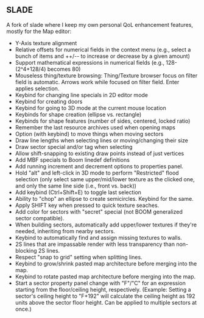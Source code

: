 ## SLADE  

A fork of slade where I keep my own personal QoL enhancement features, mostly for the Map editor:

* Y-Axis texture alignment
* Relative offsets for numerical fields in the context menu (e.g., select a bunch of items and ++/-- to increase or decrease by a given amount)
* Support mathematical expressions in numerical fields (e.g., 128-(2^4+128/4) becomes 80)
* Mouseless thing/texture browsing: Thing/Texture browser focus on filter field is automatic. Arrows work while focused on filter field. Enter applies selection.
* Keybind for changing line specials in 2D editor mode
* Keybind for creating doors
* Keybind for going to 3D mode at the current mouse location
* Keybinds for shape creation (ellipse vs. rectangle)
* Keybinds for shape features (number of sides, centered, locked ratio)
* Remember the last resource archives used when opening maps
* Option (with keybind) to move things when moving sectors
* Draw line lengths when selecting lines or moving/changing their size
* Draw sector special and/or tag when selecting
* Allow shift-snapping to existing draw points instead of just vertices
* Add MBF specials to Boom linedef definitions
* Add running increment and decrement options to properties panel.
* Hold "alt" and left-click in 3D mode to perform "Restricted" flood selection (only select same upper/mid/lower texture as the clicked one, and only the same line side (i.e., front vs. back))
* Add keybind (Ctrl+Shift+E) to toggle last selection
* Ability to "chop" an ellipse to create semicircles. Keybind for the same.
* Apply SHIFT key when pressed to quick texture seaches.
* Add color for sectors with "secret" special (not BOOM generalized sector compatible).
* When building sectors, automatically add upper/lower textures if they're needed, inheriting from nearby sectors.
* Keybind to automatically find and assign missing textures to walls.
* 2S lines that are impassable render with less transparency than non-blocking 2S lines.
* Respect "snap to grid" setting when splitting lines.
* Keybind to grow/shrink pasted map architecture before merging into the map.
* Keybind to rotate pasted map architecture before merging into the map.
* Start a sector property panel change with "F"/"C" for an expression starting from the floor/ceiling height, respectively. (Example: Setting a sector's ceiling height to "F+192" will calculate the ceiling height as 192 units above the sector floor height. Can be applied to multiple sectors at once.)
